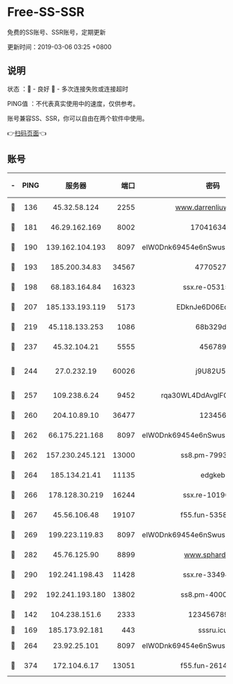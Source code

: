 # Free-SS-SSR

免费的SS账号、SSR账号，定期更新

更新时间：2019-03-06 03:25 +0800

## 说明

状态     ：🙂 - 良好 🙁 - 多次连接失败或连接超时

PING值   ：不代表真实使用中的速度，仅供参考。

账号兼容SS、SSR，你可以自由在两个软件中使用。

👉[扫码页面](https://liesauer.github.io/free-ss-ssr.github.io/)👈

## 账号

|-|PING|服务器|端口|密码|加密方式|区域|
|:----:|:----:|:-----:|-----:|:----:|:----:|:----:|
|🙂|136|45.32.58.124|2255|www.darrenliuwei.com|aes-256-cfb|JP|
|🙂|181|46.29.162.169|8002|1704163453|aes-256-cfb|RU|
|🙂|190|139.162.104.193|8097|eIW0Dnk69454e6nSwuspv9DmS201tQ0D|aes-256-cfb|JP|
|🙂|193|185.200.34.83|34567|47705279|aes-256-cfb|US|
|🙂|198|68.183.164.84|16323|ssx.re-05315643|aes-256-cfb|US|
|🙂|207|185.133.193.119|5173|EDknJe6D06EoWDaw|aes-256-cfb|US|
|🙂|219|45.118.133.253|1086|68b329da|aes-256-cfb|SG|
|🙂|237|45.32.104.21|5555|456789|aes-256-cfb|SG|
|🙂|244|27.0.232.19|60026|j9U82U53|xchacha20-ietf-poly1305|HK|
|🙂|257|109.238.6.24|9452|rqa30WL4DdAvgIFG6Fs3znzTa|aes-256-cfb|FR|
|🙂|260|204.10.89.10|36477|123456|aes-256-cfb|US|
|🙂|262|66.175.221.168|8097|eIW0Dnk69454e6nSwuspv9DmS201tQ0D|aes-256-cfb|US|
|🙂|262|157.230.245.121|13000|ss8.pm-79933809|aes-256-cfb|SG|
|🙂|264|185.134.21.41|11135|edgkeb|aes-256-cfb|GB|
|🙂|266|178.128.30.219|16244|ssx.re-10190276|aes-256-cfb|SG|
|🙂|267|45.56.106.48|19107|f55.fun-53586818|aes-256-cfb|US|
|🙂|269|199.223.119.83|8097|eIW0Dnk69454e6nSwuspv9DmS201tQ0D|aes-256-cfb|US|
|🙂|282|45.76.125.90|8899|www.sphard.com|aes-256-cfb|JP|
|🙂|290|192.241.198.43|11428|ssx.re-33494381|aes-256-cfb|US|
|🙂|292|192.241.193.180|13802|ss8.pm-40001184|aes-256-cfb|US|
|🙂|142|104.238.151.6|2333|12345678900|aes-256-cfb|JP|
|🙂|169|185.173.92.181|443|sssru.icu|rc4-md5|RU|
|🙂|264|23.92.25.101|8097|eIW0Dnk69454e6nSwuspv9DmS201tQ0D|aes-256-cfb|US|
|🙂|374|172.104.6.17|13051|f55.fun-26146872|aes-256-cfb|US|
